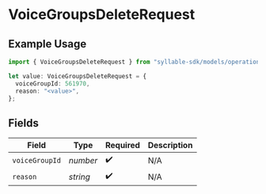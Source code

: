 # VoiceGroupsDeleteRequest

## Example Usage

```typescript
import { VoiceGroupsDeleteRequest } from "syllable-sdk/models/operations";

let value: VoiceGroupsDeleteRequest = {
  voiceGroupId: 561970,
  reason: "<value>",
};
```

## Fields

| Field              | Type               | Required           | Description        |
| ------------------ | ------------------ | ------------------ | ------------------ |
| `voiceGroupId`     | *number*           | :heavy_check_mark: | N/A                |
| `reason`           | *string*           | :heavy_check_mark: | N/A                |